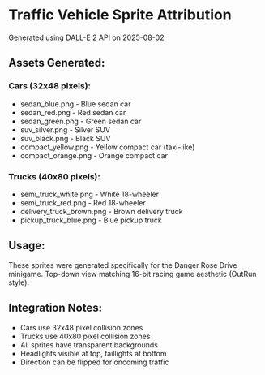 # Traffic Vehicle Sprite Attribution

Generated using DALL-E 2 API on 2025-08-02

## Assets Generated:

### Cars (32x48 pixels):
- sedan_blue.png - Blue sedan car
- sedan_red.png - Red sedan car
- sedan_green.png - Green sedan car
- suv_silver.png - Silver SUV
- suv_black.png - Black SUV
- compact_yellow.png - Yellow compact car (taxi-like)
- compact_orange.png - Orange compact car

### Trucks (40x80 pixels):
- semi_truck_white.png - White 18-wheeler
- semi_truck_red.png - Red 18-wheeler
- delivery_truck_brown.png - Brown delivery truck
- pickup_truck_blue.png - Blue pickup truck

## Usage:
These sprites were generated specifically for the Danger Rose Drive minigame.
Top-down view matching 16-bit racing game aesthetic (OutRun style).

## Integration Notes:
- Cars use 32x48 pixel collision zones
- Trucks use 40x80 pixel collision zones
- All sprites have transparent backgrounds
- Headlights visible at top, taillights at bottom
- Direction can be flipped for oncoming traffic
